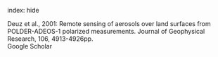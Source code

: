 index: hide

<div class="Citation">

  <div class="Citation-body">
    <div class="Citation-text">Deuz et al., 2001: Remote sensing of aerosols over land surfaces from POLDER-ADEOS-1 polarized measurements. <span class="Article-journal">Journal of Geophysical Research, </span><span class="Article-volume">106, </span>4913-4926pp.</div>
    <div class="Citation-links">
      <div class="CitationLink" data-href="https://scholar.google.com/scholar?q=Remote+sensing+of+aerosols+over+land+surfaces+from+POLDER-ADEOS-1+polarized+measurements">
        <div class="CitationLink-icon CitationLink-Scholar"></div>
        <div class="CitationLink-text">Google Scholar</div>
      </div>
    </div>
  </div>
</div>


<div class="Citation-copy">

</div>